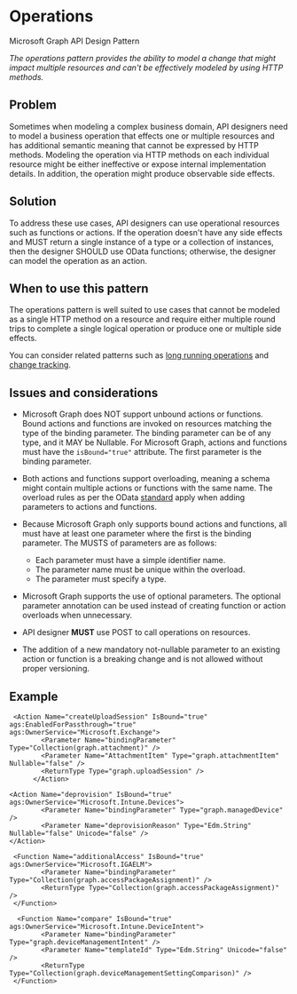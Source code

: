 # Operations

Microsoft Graph API Design Pattern

*The operations pattern provides the ability to model a change that might impact multiple resources and can't be effectively modeled by using HTTP methods.*

## Problem

Sometimes when modeling a complex business domain, API designers need to model a business operation that effects one or multiple resources and has additional semantic meaning that cannot be expressed by HTTP methods. Modeling the operation via HTTP methods on each individual resource might be either ineffective or expose internal implementation details. In addition, the operation might produce observable side effects.

## Solution

To address these use cases, API designers can use operational resources such as functions or actions.
If the operation doesn't have any side effects and MUST return a single instance of a type or a collection of instances, then the designer SHOULD use OData functions; otherwise, the designer can model the operation as an action.

## When to use this pattern

The operations pattern is well suited to use cases that cannot be modeled as a single HTTP method on a resource and require either multiple round trips to complete a single logical operation or produce one or multiple side effects.

You can consider related patterns such as [long running operations](./long-running-operations.md) and [change tracking](./change-tracking.md).

## Issues and considerations

- Microsoft Graph does NOT support unbound actions or functions. Bound actions and functions are invoked on resources matching the type of the binding parameter. The binding parameter can be of any type, and it MAY be Nullable. For Microsoft Graph, actions and functions must have the `isBound="true"` attribute. The first parameter is the binding parameter.

- Both actions and functions support overloading, meaning a schema might contain multiple actions or functions with the same name. The overload rules as per the OData [standard](http://docs.oasis-open.org/odata/odata-csdl-xml/v4.01/odata-csdl-xml-v4.01.html#sec_FunctionOverloads) apply when adding parameters to actions and functions.
  
- Because Microsoft Graph only supports bound actions and functions, all must have at least one parameter where the first is the binding parameter. The MUSTS of parameters are as follows:

  - Each parameter must have a simple identifier name.
  - The parameter name must be unique within the overload.
  - The parameter must specify a type.

- Microsoft Graph supports the use of optional parameters. The optional parameter annotation can be used instead of creating function or action overloads when unnecessary.

- API designer **MUST** use POST to call operations on resources.

- The addition of a new mandatory not-nullable parameter to an existing action or function is a breaking change and is not allowed without proper versioning.

## Example

```
 <Action Name="createUploadSession" IsBound="true" ags:EnabledForPassthrough="true" ags:OwnerService="Microsoft.Exchange">
        <Parameter Name="bindingParameter" Type="Collection(graph.attachment)" />
        <Parameter Name="AttachmentItem" Type="graph.attachmentItem" Nullable="false" />
        <ReturnType Type="graph.uploadSession" />
      </Action>

<Action Name="deprovision" IsBound="true" ags:OwnerService="Microsoft.Intune.Devices">
        <Parameter Name="bindingParameter" Type="graph.managedDevice" />
        <Parameter Name="deprovisionReason" Type="Edm.String" Nullable="false" Unicode="false" />
</Action>

 <Function Name="additionalAccess" IsBound="true" ags:OwnerService="Microsoft.IGAELM">
        <Parameter Name="bindingParameter" Type="Collection(graph.accessPackageAssignment)" />
        <ReturnType Type="Collection(graph.accessPackageAssignment)" />
 </Function>

  <Function Name="compare" IsBound="true" ags:OwnerService="Microsoft.Intune.DeviceIntent">
        <Parameter Name="bindingParameter" Type="graph.deviceManagementIntent" />
        <Parameter Name="templateId" Type="Edm.String" Unicode="false" />
        <ReturnType Type="Collection(graph.deviceManagementSettingComparison)" />
 </Function>

```
